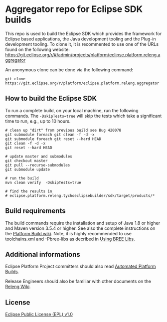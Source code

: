 Aggregator repo for Eclipse SDK builds
======================================

This repo is used to build the Eclipse SDK which provides the framework for Eclipse based applications, the Java development tooling and the Plug-in development tooling.
To clone it, it is recommented to use one of the URLs found on the following website: 
https://git.eclipse.org/r/#/admin/projects/platform/eclipse.platform.releng.aggregator

An anonymous clone can be done via the following command:

```
git clone https://git.eclipse.org/r/platform/eclipse.platform.releng.aggregator
```

How to build the Eclipse SDK
----------------------------

To run a complete build, on your local machine, run the following commands.
The `-DskipTests=true` will skip the tests which take a significant time to run, e.g., up to 10 hours.

```
# clean up "dirt" from previous build see Bug 420078
git submodule foreach git clean -f -d -x
git submodule foreach git reset --hard HEAD
git clean -f -d -x
git reset --hard HEAD

# update master and submodules
git checkout master
git pull --recurse-submodules
git submodule update

# run the build
mvn clean verify  -DskipTests=true

# find the results in
# eclipse.platform.releng.tychoeclipsebuilder/sdk/target/products/*
```

Build requirements
------------------

The build commands require the installation and setup of Java 1.8 or higher and Maven version 3.5.4 or higher.
See also the complete instructions on the [Platform Build wiki](https://wiki.eclipse.org/Platform-releng/Platform_Build "Platform Build"). 
Note, it is highly recommended to use toolchains.xml and -Pbree-libs as decribed in [Using BREE Libs](https://wiki.eclipse.org/Platform-releng/Platform_Build#Using_BREE_Libs "Using BREE Libs").

Additional informations
-----------------------

Eclipse Platform Project committers should also read [Automated Platform Builds](https://wiki.eclipse.org/Platform-releng/Automated_Platform_Build "Automated Platform Builds").

Release Engineers should also be familiar with other documents on the [Releng Wiki](https://wiki.eclipse.org/Category:Eclipse_Platform_Releng "Releng Wiki").

License
-------

[Eclipse Public License (EPL) v1.0][2]

[2]: https://wiki.eclipse.org/EPL
